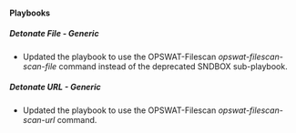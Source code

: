 
#### Playbooks

##### Detonate File - Generic

- Updated the playbook to use the OPSWAT-Filescan *opswat-filescan-scan-file* command instead of the deprecated SNDBOX sub-playbook.
##### Detonate URL - Generic

- Updated the playbook to use the OPSWAT-Filescan *opswat-filescan-scan-url* command.
